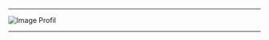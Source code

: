 --------------------------------------------------------------------------------------------------------------------------

 ![Image Profil](https://i.pinimg.com/474x/67/e2/8c/67e28cd94f8789413132a294e4e32325.jpg)
 
 --------------------------------------------------------------------------------------------------------------------------
